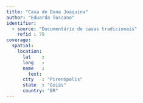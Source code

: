 ```yaml
---
title: "Casa de Dona Joaquina"
author: "Eduarda Toscano"
identifier:
  - source: "Documentário de casas tradicionais"
    refid : 79
coverage:
  spatial:
    location:
      lat    :
      long   :
      name   :
        text:
      city   : "Pirenópolis"
      state  : "Goiás"
      country: "BR"
---
```


